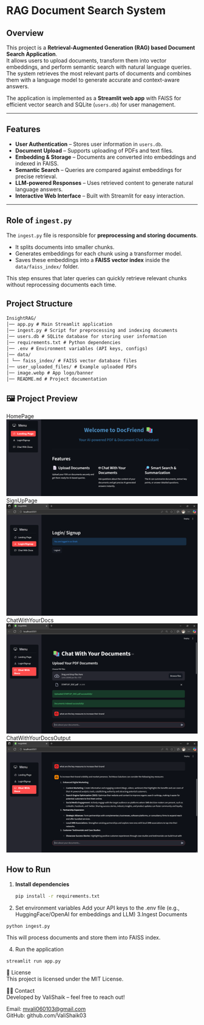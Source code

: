 # RAG Document Search System

## Overview
This project is a **Retrieval-Augmented Generation (RAG) based Document Search Application**.  
It allows users to upload documents, transform them into vector embeddings, and perform semantic search with natural language queries. The system retrieves the most relevant parts of documents and combines them with a language model to generate accurate and context-aware answers.

The application is implemented as a **Streamlit web app** with FAISS for efficient vector search and SQLite (`users.db`) for user management.

---

## Features
- **User Authentication** – Stores user information in `users.db`.
- **Document Upload** – Supports uploading of PDFs and text files.
- **Embedding & Storage** – Documents are converted into embeddings and indexed in FAISS.
- **Semantic Search** – Queries are compared against embeddings for precise retrieval.
- **LLM-powered Responses** – Uses retrieved content to generate natural language answers.
- **Interactive Web Interface** – Built with Streamlit for easy interaction.

---

## Role of `ingest.py`
The `ingest.py` file is responsible for **preprocessing and storing documents**.  
- It splits documents into smaller chunks.  
- Generates embeddings for each chunk using a transformer model.  
- Saves these embeddings into a **FAISS vector index** inside the `data/faiss_index/` folder.  

This step ensures that later queries can quickly retrieve relevant chunks without reprocessing documents each time.



## Project Structure
```
InsightRAG/
│── app.py # Main Streamlit application
│── ingest.py # Script for preprocessing and indexing documents
│── users.db # SQLite database for storing user information
│── requirements.txt # Python dependencies
│── .env # Environment variables (API keys, configs)
│── data/
│ └── faiss_index/ # FAISS vector database files
│── user_uploaded_files/ # Example uploaded PDFs
│── image.webp # App logo/banner
│── README.md # Project documentation

```

## 🖼️ Project Preview

HomePage<br>
![InsightRAG Homepage](https://github.com/ValiShaik03/InsightRAG/blob/0838734dd0f410eae1b2e37220ed98bb384aa82c/outputs/Screenshot%202025-09-30%20165859.png) <br>
SignUpPage
![InsightRAG signuppage](https://github.com/ValiShaik03/InsightRAG/blob/577f86ab6a17dba0360c398e7e582cc3e0d52b2d/outputs/Screenshot%202025-09-30%20165748.png)<br>
ChatWithYourDocs
![InsightRAG_ChatWithYourDocs](https://github.com/ValiShaik03/InsightRAG/blob/577f86ab6a17dba0360c398e7e582cc3e0d52b2d/outputs/Screenshot%202025-09-30%20165715.png)<br>
ChatWithYourDocsOutput
![InsightRAG_ChatWithYourDocsOutput](https://github.com/ValiShaik03/InsightRAG/blob/e28a9abdfd0253970425ff42dd0d3bf413ea6550/outputs/Screenshot%202025-09-30%20165730.png)

## How to Run

1. **Install dependencies**
   ```bash
   pip install -r requirements.txt
2. Set environment variables
Add your API keys to the .env file (e.g., HuggingFace/OpenAI for embeddings and LLM)
3.Ingest Documents
```
python ingest.py
```
This will process documents and store them into FAISS index.

4. Run the application
```
streamlit run app.py
```
📄 License <br>
This project is licensed under the MIT License.

🙋‍♂️ Contact <br> 
Developed by ValiShaik – feel free to reach out!

Email: mvali060103@gmail.com <br>
GitHub: github.com/ValiShaik03 <br>






